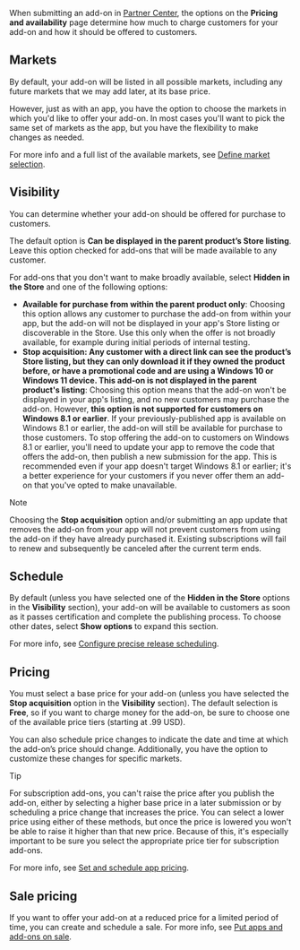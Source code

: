 When submitting an add-on in [Partner Center](https://partner.microsoft.com/dashboard), the options on the **Pricing and availability** page determine how much to charge customers for your add-on and how it should be offered to customers.

## Markets

By default, your add-on will be listed in all possible markets, including any future markets that we may add later, at its base price.

However, just as with an app, you have the option to choose the markets in which you'd like to offer your add-on. In most cases you'll want to pick the same set of markets as the app, but you have the flexibility to make changes as needed.

For more info and a full list of the available markets, see [Define market selection](../../../apps/publish/publish-your-app/market-selection.md).

## Visibility

You can determine whether your add-on should be offered for purchase to customers.

The default option is **Can be displayed in the parent product’s Store listing**. Leave this option checked for add-ons that will be made available to any customer.

For add-ons that you don't want to make broadly available, select **Hidden in the Store** and one of the following options:

- **Available for purchase from within the parent product only**: Choosing this option allows any customer to purchase the add-on from within your app, but the add-on will not be displayed in your app's Store listing or discoverable in the Store. Use this only when the offer is not broadly available, for example during initial periods of internal testing.
- **Stop acquisition: Any customer with a direct link can see the product’s Store listing, but they can only download it if they owned the product before, or have a promotional code and are using a Windows 10 or Windows 11 device. This add-on is not displayed in the parent product's listing**: Choosing this option means that the add-on won't be displayed in your app's listing, and no new customers may purchase the add-on. However, **this option is not supported for customers on Windows 8.1 or earlier**. If your previously-published app is available on Windows 8.1 or earlier, the add-on will still be available for purchase to those customers. To stop offering the add-on to customers on Windows 8.1 or earlier, you'll need to update your app to remove the code that offers the add-on, then publish a new submission for the app. This is recommended even if your app doesn't target Windows 8.1 or earlier; it's a better experience for your customers if you never offer them an add-on that you've opted to make unavailable.

 > [!NOTE]
 > Choosing the **Stop acquisition** option and/or submitting an app update that removes the add-on from your app will not prevent customers from using the add-on if they have already purchased it. Existing subscriptions will fail to renew and subsequently be canceled after the current term ends.

## Schedule

By default (unless you have selected one of the **Hidden in the Store** options in the **Visibility** section), your add-on will be available to customers as soon as it passes certification and complete the publishing process. To choose other dates, select **Show options** to expand this section.

For more info, see [Configure precise release scheduling](../../../apps/publish/publish-your-app/release-schedule.md).

## Pricing

You must select a base price for your add-on (unless you have selected the **Stop acquisition** option in the **Visibility** section). The default selection is **Free**, so if you want to charge money for the add-on, be sure to choose one of the available price tiers (starting at .99 USD).

You can also schedule price changes to indicate the date and time at which the add-on’s price should change. Additionally, you have the option to customize these changes for specific markets.

> [!TIP]
> For subscription add-ons, you can't raise the price after you publish the add-on, either by selecting a higher base price in a later submission or by scheduling a price change that increases the price. You can select a lower price using either of these methods, but once the price is lowered you won't be able to raise it higher than that new price. Because of this, it's especially important to be sure you select the appropriate price tier for subscription add-ons.

For more info, see [Set and schedule app pricing](../../../apps/publish/set-and-schedule-app-pricing.md).

## Sale pricing

If you want to offer your add-on at a reduced price for a limited period of time, you can create and schedule a sale. For more info, see [Put apps and add-ons on sale](../../../apps/publish/put-apps-and-add-ons-on-sale.md).
